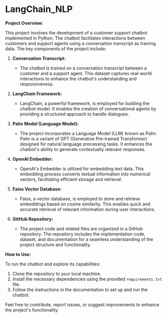 # LangChain_NLP

**Project Overview:**

This project involves the development of a customer support chatbot implemented in Python. The chatbot facilitates interactions between customers and support agents using a conversation transcript as training data. The key components of the project include:

1. **Conversation Transcript:**
   - The chatbot is trained on a conversation transcript between a customer and a support agent. This dataset captures real-world interactions to enhance the chatbot's understanding and responsiveness.

2. **LangChain Framework:**
   - LangChain, a powerful framework, is employed for building the chatbot model. It enables the creation of conversational agents by providing a structured approach to handle dialogues.

3. **Palm Model (Language Model):**
   - The project incorporates a Language Model (LLM) known as Palm. Palm is a variant of GPT (Generative Pre-trained Transformer) designed for natural language processing tasks. It enhances the chatbot's ability to generate contextually relevant responses.

4. **OpenAI Embedder:**
   - OpenAI's Embedder is utilized for embedding text data. This embedding process converts textual information into numerical vectors, facilitating efficient storage and retrieval.

5. **Faiss Vector Database:**
   - Faiss, a vector database, is employed to store and retrieve embeddings based on cosine similarity. This enables quick and accurate retrieval of relevant information during user interactions.

6. **GitHub Repository:**
   - The project code and related files are organized in a GitHub repository. The repository includes the implementation code, dataset, and documentation for a seamless understanding of the project structure and functionality.

**How to Use:**

To run the chatbot and explore its capabilities:
1. Clone the repository to your local machine.
2. Install the necessary dependencies using the provided `requirements.txt` file.
3. Follow the instructions in the documentation to set up and run the chatbot.

Feel free to contribute, report issues, or suggest improvements to enhance the project's functionality.

